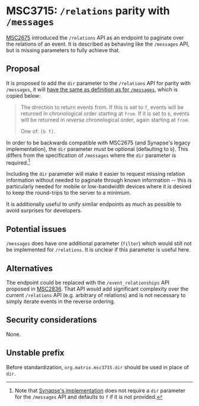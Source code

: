 # MSC3715: `/relations` parity with `/messages`

[MSC2675](https://github.com/matrix-org/matrix-doc/pull/2675) introduced the
`/relations` API as an endpoint to paginate over the relations of an event. It
is described as behaving like the `/messages` API, but is missing parameters
to fully achieve that.


## Proposal

It is proposed to add the `dir` parameter to the `/relations` API for parity with `/messages`,
it will [have the same as definition as for `/messages`](https://spec.matrix.org/v1.2/client-server-api/#get_matrixclientv3roomsroomidmessages),
which is copied below:

> The direction to return events from. If this is set to `f`, events will
> be returned in chronological order starting at `from`. If it is set to `b`,
> events will be returned in *reverse* chronological order, again starting at `from`.
>
> One of: `[b f]`.

In order to be backwards compatible with MSC2675 (and Synapse's legacy
implementation), the `dir` parameter must be optional (defaulting to `b`). This
differs from the specification of `/messages` where the `dir` parameter is
required.[^1]

Including the `dir` parameter will make it easier to request missing relation
information without needed to paginate through known information -- this is
particularly needed for mobile or low-bandwidth devices where it is desired to
keep the round-trips to the server to a minimum.

It is additionally useful to unify similar endpoints as much as possible to avoid
surprises for developers.


## Potential issues

`/messages` does have one additional parameter (`filter`) which would still not
be implemented for `/relations`. It is unclear if this parameter is useful here.


## Alternatives

The endpoint could be replaced with the `/event_relationships` API proposed in
[MSC2836](https://github.com/matrix-org/matrix-doc/pull/2836). That API would
add significant complexity over the current `/relations` API (e.g. arbitrary
of relations) and is not necessary to simply iterate events in the reverse ordering.


## Security considerations

None.

## Unstable prefix

Before standardization, `org.matrix.msc3715.dir` should be used in place of `dir`.

[^1]: Note that [Synapse's implementation](https://github.com/matrix-org/synapse/blob/10a88ba91cb16ccf757984f0a7d41ddf8b4dc07f/synapse/streams/config.py#L48)
does not require a `dir` parameter for the `/messages` API and defaults to `f`
if it is not provided.
